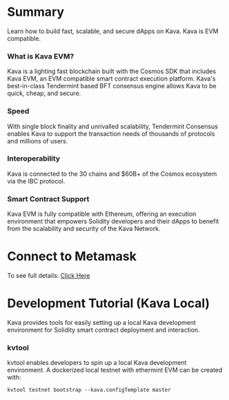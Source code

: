 # Summary


Learn how to build fast, scalable, and secure dApps on Kava. Kava is EVM compatible.

### What is Kava EVM?

Kava is a lighting fast blockchain built with the Cosmos SDK that includes Kava EVM, an EVM compatible smart contract execution platform. Kava's best-in-class Tendermint based BFT consensus engine allows Kava to be quick, cheap, and secure.

### Speed

With single block finality and unrivalled scalability, Tendermint Consensus enables Kava to support the transaction needs of thousands of protocols and millions of users.

### Interoperability

Kava is connected to the 30 chains and \$60B+ of the Cosmos ecosystem via the IBC protocol.

### Smart Contract Support

Kava EVM is fully compatible with Ethereum, offering an execution environment that empowers Solidity developers and their dApps to benefit from the scalability and security of the Kava Network.


# Connect to Metamask

To see full details: [Click Here](https://docs.kava.io/docs/ethereum/metamask)

# Development Tutorial (Kava Local)
Kava provides tools for easily setting up a local Kava development environment for Solidity smart contract deployment and interaction.

### kvtool

kvtool enables developers to spin up a local Kava development environment. A dockerized local testnet with ethermint EVM can be created with:

``` kvtool testnet bootstrap --kava.configTemplate master ```

